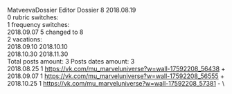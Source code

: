 MatveevaDossier	Editor Dossier 8 2018.08.19\
0 rubric switches:\
1 frequency switches:\
2018.09.07 5 changed to 8 \
2 vacations:\
2018.09.10 2018.10.10 \
2018.10.30 2018.11.30 \
Total posts amount: 3	Posts dates amount: 3\
2018.08.25 1 https://vk.com/mu_marveluniverse?w=wall-17592208_56438 + \
2018.09.07 1 https://vk.com/mu_marveluniverse?w=wall-17592208_56555 + \
2018.10.25 1 https://vk.com/mu_marveluniverse?w=wall-17592208_57381 - \
